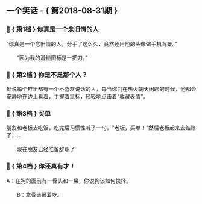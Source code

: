 ## 一个笑话 - { 第2018-08-31期 }
</hr>

### :jack_o_lantern: { 第1档 } 你真是一个念旧情的人
“你真是一个念旧情的人，分手了这么久，竟然还用他的头像做手机背景。”<br/><br/>　　“因为我的滑锁图标是一把刀。”


### :jack_o_lantern: { 第2档 } 你是不是那个人？
据说每个群里都有一个不喜欢说话的人，每当你们在热火朝天闲聊的时候，他都会安静地在边上看着，手握着鼠标，轻轻地点击着“收藏表情”。


### :jack_o_lantern: { 第3档 } 买单
朋友和老板去吃饭，吃完后习惯性喊了一句，&quot;老板，买单！&quot;然后老板起来去结账了……<br/><br/>　　现在朋友已经准备辞职了


### :jack_o_lantern: { 第4档 } 你还真有才！
A：在狗的面前有一骨头和一屎，你说狗该如何抉择。<br/><br/>　　B：拿骨头蘸着吃。

